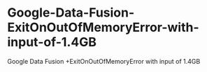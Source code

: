 # Google-Data-Fusion-ExitOnOutOfMemoryError-with-input-of-1.4GB
Google Data Fusion +ExitOnOutOfMemoryError with input of 1.4GB
